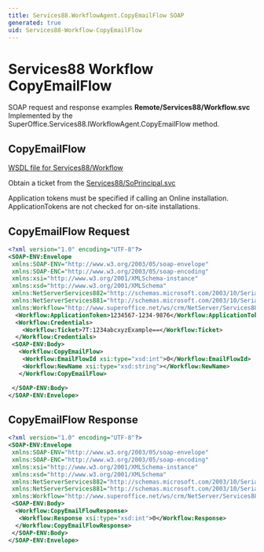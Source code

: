 ```yaml
---
title: Services88.WorkflowAgent.CopyEmailFlow SOAP
generated: true
uid: Services88-Workflow-CopyEmailFlow
---
```


# Services88 Workflow CopyEmailFlow

SOAP request and response examples **Remote/Services88/Workflow.svc**
Implemented by the <see cref="M:SuperOffice.Services88.IWorkflowAgent.CopyEmailFlow">SuperOffice.Services88.IWorkflowAgent.CopyEmailFlow</see> method.

## CopyEmailFlow





[WSDL file for Services88/Workflow](../Services88-Workflow.md)

Obtain a ticket from the [Services88/SoPrincipal.svc](../SoPrincipal/index.md)

Application tokens must be specified if calling an Online installation. ApplicationTokens are not checked for on-site installations.

## CopyEmailFlow Request

```xml
<?xml version="1.0" encoding="UTF-8"?>
<SOAP-ENV:Envelope
 xmlns:SOAP-ENV="http://www.w3.org/2003/05/soap-envelope"
 xmlns:SOAP-ENC="http://www.w3.org/2003/05/soap-encoding"
 xmlns:xsi="http://www.w3.org/2001/XMLSchema-instance"
 xmlns:xsd="http://www.w3.org/2001/XMLSchema"
 xmlns:NetServerServices882="http://schemas.microsoft.com/2003/10/Serialization/Arrays"
 xmlns:NetServerServices881="http://schemas.microsoft.com/2003/10/Serialization/"
 xmlns:Workflow="http://www.superoffice.net/ws/crm/NetServer/Services88">
  <Workflow:ApplicationToken>1234567-1234-9876</Workflow:ApplicationToken>
  <Workflow:Credentials>
    <Workflow:Ticket>7T:1234abcxyzExample==</Workflow:Ticket>
  </Workflow:Credentials>
 <SOAP-ENV:Body>
   <Workflow:CopyEmailFlow>
    <Workflow:EmailFlowId xsi:type="xsd:int">0</Workflow:EmailFlowId>
    <Workflow:NewName xsi:type="xsd:string"></Workflow:NewName>
   </Workflow:CopyEmailFlow>

 </SOAP-ENV:Body>
</SOAP-ENV:Envelope>

```


## CopyEmailFlow Response

```xml
<?xml version="1.0" encoding="UTF-8"?>
<SOAP-ENV:Envelope
 xmlns:SOAP-ENV="http://www.w3.org/2003/05/soap-envelope"
 xmlns:SOAP-ENC="http://www.w3.org/2003/05/soap-encoding"
 xmlns:xsi="http://www.w3.org/2001/XMLSchema-instance"
 xmlns:xsd="http://www.w3.org/2001/XMLSchema"
 xmlns:NetServerServices882="http://schemas.microsoft.com/2003/10/Serialization/Arrays"
 xmlns:NetServerServices881="http://schemas.microsoft.com/2003/10/Serialization/"
 xmlns:Workflow="http://www.superoffice.net/ws/crm/NetServer/Services88">
 <SOAP-ENV:Body>
  <Workflow:CopyEmailFlowResponse>
   <Workflow:Response xsi:type="xsd:int">0</Workflow:Response>
  </Workflow:CopyEmailFlowResponse>
 </SOAP-ENV:Body>
</SOAP-ENV:Envelope>

```

